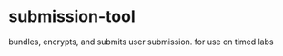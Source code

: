 submission-tool
===============

bundles, encrypts, and submits user submission. for use on timed labs
